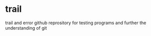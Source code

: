 # trail
trail and error github reprository for testing programs and further the understanding of git

